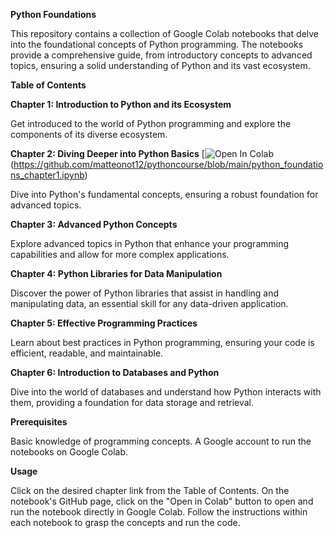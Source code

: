 **Python Foundations**

This repository contains a collection of Google Colab notebooks that delve into the foundational concepts of Python programming. The notebooks provide a comprehensive guide, from introductory concepts to advanced topics, ensuring a solid understanding of Python and its vast ecosystem.

**Table of Contents**



**Chapter 1: Introduction to Python and its Ecosystem**

Get introduced to the world of Python programming and explore the components of its diverse ecosystem.



**Chapter 2: Diving Deeper into Python Basics**
[![Open In Colab](https://colab.research.google.com/assets/colab-badge.svg)(https://github.com/matteonot12/pythoncourse/blob/main/python_foundations_chapter1.ipynb)


Dive into Python's fundamental concepts, ensuring a robust foundation for advanced topics.



**Chapter 3: Advanced Python Concepts**

Explore advanced topics in Python that enhance your programming capabilities and allow for more complex applications.



**Chapter 4: Python Libraries for Data Manipulation**

Discover the power of Python libraries that assist in handling and manipulating data, an essential skill for any data-driven application.



**Chapter 5: Effective Programming Practices**

Learn about best practices in Python programming, ensuring your code is efficient, readable, and maintainable.



**Chapter 6: Introduction to Databases and Python**

Dive into the world of databases and understand how Python interacts with them, providing a foundation for data storage and retrieval.



**Prerequisites**


Basic knowledge of programming concepts.
A Google account to run the notebooks on Google Colab.



**Usage**


Click on the desired chapter link from the Table of Contents.
On the notebook's GitHub page, click on the "Open in Colab" button to open and run the notebook directly in Google Colab.
Follow the instructions within each notebook to grasp the concepts and run the code.
